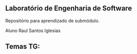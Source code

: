 ## Laboratório de Engenharia de Software 
Repositório para aprendizado de submódulo.

Aluno Raul Santos Iglesias

Temas TG:
- 